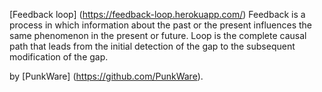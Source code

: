 [Feedback loop] (https://feedback-loop.herokuapp.com/)
Feedback is a process in which information about the past or the present influences the same phenomenon in the present or future. 
Loop is the complete causal path that leads from the initial detection of the gap to the subsequent modification of the gap.

by [PunkWare] (https://github.com/PunkWare).